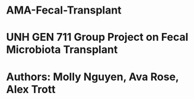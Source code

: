 # AMA-Fecal-Transplant

# UNH GEN 711 Group Project on Fecal Microbiota Transplant

# Authors: Molly Nguyen, Ava Rose, Alex Trott

